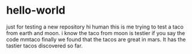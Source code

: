 # hello-world
just for testing a new repository
hi human 
this is me trying to test a taco from earth and moon.
i know the taco from moon is testier if you say the code mmtaco
finally we found that the tacos are great in mars.
It has the tastier tacos discovered so far.
